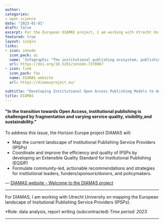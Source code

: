 ```yaml
---
author: 
categories:
- open science
date: "2023-01-01"
draft: false
excerpt: For the European DIAMAS project, I am working with Utrecht University on mapping the European landscape of Institutional Publishing Service Providers.
featured: true
layout: single
links:
- icon: zenodo
  icon_pack: ai
  name: 'Infographic "The institutional publishing ecosystem, publishing and service providers: scope and concepts for DIAMAS"'
  url: https://doi.org/10.5281/zenodo.7378067
- icon: link
  icon_pack: fas
  name: DIAMAS website
  url: https://diamasproject.eu/

subtitle: "Developing Institutional Open Access Publishing Models to Advance Scholarly Communication"
title: DIAMAS
---
```

#### "In the transition towards Open Access, institutional publishing is challenged by fragmentation and varying service quality, visibility,and sustainability."

To address this issue, the Horizon Europe project DIAMAS will:

+ Map the current landscape of Institutional Publishing Service Providers (IPSPs)
+ Coordinate and improve the efficiency and quality of IPSPs by developing an Extensible Quality Standard for Institutional Publishing (EQSIP)
+ Formulate community-led, actionable recommendations and strategies for institutional leaders, funders/sponsors/donors, and policymakers.




— [DIAMAS website - Welcome to the DIAMAS project](https://diamasproject.eu/)

---

For DIAMAS, I am working with Utrecht University on mapping the European landscape of Insitutional Publishing Service Providers (IPSPs).

*Role: data analysis, report writing (subcontracted)
*Time period: 2023*

---
